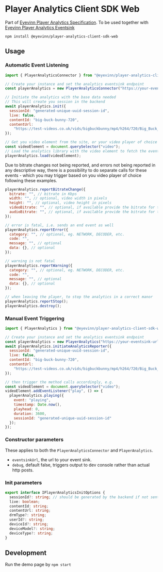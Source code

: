 # Player Analytics Client SDK Web

Part of [Eyevinn Player Analytics Specification](https://github.com/Eyevinn/player-analytics-specification). To be used together with [Eyevinn Player Analytics Eventsink](https://github.com/Eyevinn/player-analytics-eventsink)

```
npm install @eyevinn/player-analytics-client-sdk-web
```

## Usage

### Automatic Event Listening

```js
import { PlayerAnalyticsConnector } from "@eyevinn/player-analytics-client-sdk-web";

// Create your instance and set the analytics eventsink endpoint
const playerAnalytics = new PlayerAnalyticsConnector("https://your-eventsink-url.io");

// Initiate the analytics with the base data needed
// This will create you session in the backend
await playerAnalytics.init({
  sessionId: "generated-unique-uuid-session-id",
  live: false,
  contentId: "big-buck-bunny-720",
  contentUrl:
    "https://test-videos.co.uk/vids/bigbuckbunny/mp4/h264/720/Big_Buck_Bunny_720_10s_1MB.mp4",
});

// Get you video element from the site, or your video player of choice
const videoElement = document.querySelector("video");
// Load the analytics library with the video element to fetch the events
playerAnalytics.load(videoElement);
```

Due to bitrate changes not being reported, and errors not being reported in any descriptive way, there is a possibility to do separate calls for these events - which you may trigger based on you video player of choice following these examples.

```js
playerAnalytics.reportBitrateChange({
  bitrate: "", // bitrate in Kbps
  width: "", // optional, video width in pixels
  height: "", // optional, video height in pixels
  videoBitrate: "", // optional, if available provide the bitrate for the video track
  audioBitrate: "", // optional, if available provide the bitrate for the audio track
});
```

```js
// error is fatal, i.e. sends an end event as well
playerAnalytics.reportError({
  category: "", // optional, eg. NETWORK, DECODER, etc.
  code: "",
  message: "", // optional
  data: {}, // optional
});

// warning is not fatal
playerAnalytics.reportWarning({
  category: "", // optional, eg. NETWORK, DECODER, etc.
  code: "",
  message: "", // optional
  data: {}, // optional
});
```

```js
// when leaving the player, to stop the analytics in a correct manor
playerAnalytics.reportStop();
playerAnalytics.destroy();
```

### Manual Event Triggering

```js
import { PlayerAnalytics } from "@eyevinn/player-analytics-client-sdk-web";

// Create your instance and set the analytics eventsink endpoint
const playerAnalytics = new PlayerAnalytics("https://your-eventsink-url.io");
await playerAnalytics.initiateAnalyticsReporter({
  sessionId: "generated-unique-uuid-session-id",
  live: false,
  contentId: "big-buck-bunny-720",
  contentUrl:
    "https://test-videos.co.uk/vids/bigbuckbunny/mp4/h264/720/Big_Buck_Bunny_720_10s_1MB.mp4",
});

// then trigger the method calls accordingly, e.g.
const videoElement = document.querySelector("video");
videoElement.addEventListener("play", () => {
  playerAnalytics.playing({
    event: "playing",
    timestamp: Date.now(),
    playhead: 0,
    duration: 3600,
    sessionId: "generated-unique-uuid-session-id"
  });
});
```

### Constructor parameters

These applies to both the `PlayerAnalyticsConnector` and `PlayerAnalytics`.

- `eventsinkUrl`, the url to your event sink.
- `debug`, default false, triggers output to dev console rather than actual http posts.

### Init parameters

```ts
export interface IPlayerAnalyticsInitOptions {
  sessionId?: string; // should be generated by the backend if not sent in
  live: boolean;
  contentId: string;
  contentUrl: string;
  drmType?: string;
  userId?: string;
  deviceId?: string;
  deviceModel?: string;
  deviceType?: string;
}
```

## Development

Run the demo page by `npm start`

